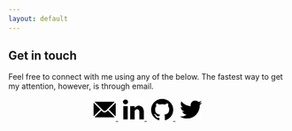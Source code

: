 ```yaml
---
layout: default
---
```


## Get in touch

Feel free to connect with me using any of the below. The fastest way to get my attention, however, is through email.

<p align="center">
  <a href="mailto:mail@tejasvi.dev">
    <img src="mail.png" width="40px" height="40px"/>
  </a>
  &nbsp;
  <a href="https://linkedin.com/in/pct">
    <img src="linkedin.png" width="40px" height="40px"/>
  </a>
  &nbsp;
  <a href="https://github.com/pct960">
    <img src="github.png" width="40px" height="40px"/>
  </a>
  &nbsp;
  <a href="https://twitter.com/pct960">
    <img src="twitter.png" width="40px" height="40px"/>
  </a>
</p>
